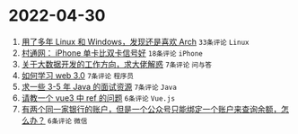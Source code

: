# 2022-04-30

1. [用了多年 Linux 和 Windows，发现还是喜欢 Arch](https://www.v2ex.com/t/850164) `33条评论` `Linux`
1. [村通网： iPhone 单卡比双卡信号好](https://www.v2ex.com/t/850157) `18条评论` `iPhone`
1. [关于大数据开发的工作方向，求大佬解惑](https://www.v2ex.com/t/850167) `7条评论` `问与答`
1. [如何学习 web 3.0](https://www.v2ex.com/t/850160) `7条评论` `程序员`
1. [求一些 3-5 年 Java 的面试资源](https://www.v2ex.com/t/850159) `7条评论` `Java`
1. [请教一个 vue3 中 ref 的问题](https://www.v2ex.com/t/850162) `6条评论` `Vue.js`
1. [有两个同一家银行的账户，但是一个公众号只能绑定一个账户来查询余额，怎么办？](https://www.v2ex.com/t/850161) `6条评论` `微信`

